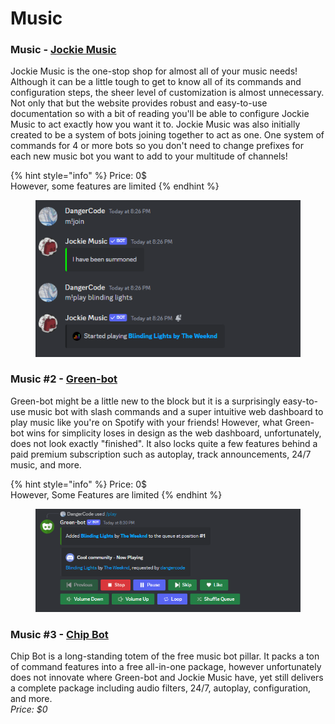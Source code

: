 # Music

### Music - [Jockie Music](https://www.jockiemusic.com/)

Jockie Music is the one-stop shop for almost all of your music needs! Although it can be a little tough to get to know all of its commands and configuration steps, the sheer level of customization is almost unnecessary. Not only that but the website provides robust and easy-to-use documentation so with a bit of reading you'll be able to configure Jockie Music to act exactly how you want it to. Jockie Music was also initially created to be a system of bots joining together to act as one. One system of commands for 4 or more bots so you don't need to change prefixes for each new music bot you want to add to your multitude of channels!

{% hint style="info" %}
Price: 0$\
However, some features are limited
{% endhint %}

<figure><img src="../.gitbook/assets/image (52).png" alt=""><figcaption></figcaption></figure>

### Music #2 - [Green-bot](https://green-bot.app/)

Green-bot might be a little new to the block but it is a surprisingly easy-to-use music bot with slash commands and a super intuitive web dashboard to play music like you're on Spotify with your friends! However, what Green-bot wins for simplicity loses in design as the web dashboard, unfortunately, does not look exactly "finished". It also locks quite a few features behind a paid premium subscription such as autoplay, track announcements, 24/7 music, and more.

{% hint style="info" %}
Price: 0$\
However, Some Features are limited
{% endhint %}

<figure><img src="../.gitbook/assets/image (53).png" alt=""><figcaption></figcaption></figure>

### Music #3 - [Chip Bot](https://chipbot.gg/home)

Chip Bot is a long-standing totem of the free music bot pillar. It packs a ton of command features into a free all-in-one package, however unfortunately does not innovate where Green-bot and Jockie Music have, yet still delivers a complete package including audio filters, 24/7, autoplay, configuration, and more.\
_Price: $0_
